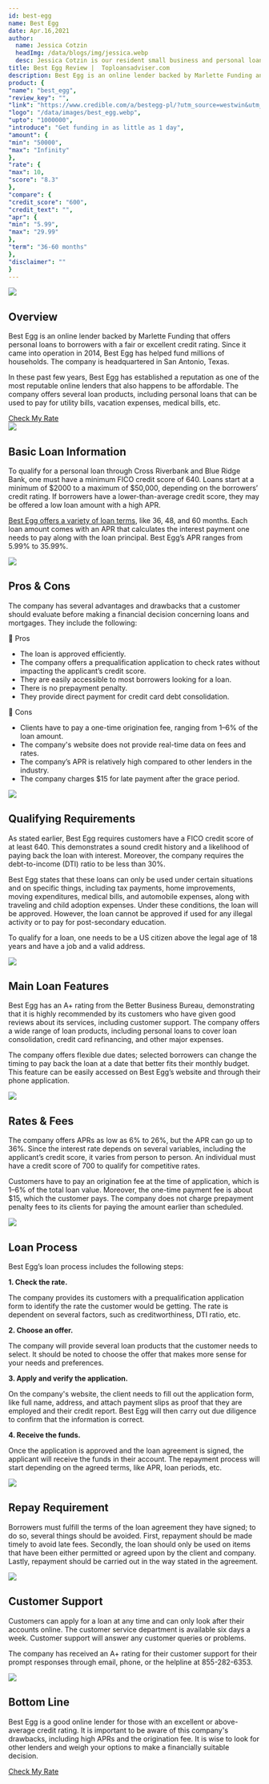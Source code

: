 ```yaml
---
id: best-egg
name: Best Egg
date: Apr.16,2021
author:
  name: Jessica Cotzin
  headImg: /data/blogs/img/jessica.webp
  desc: Jessica Cotzin is our resident small business and personal loans whiz. She is a skilled writer with a bachelor’s in journalism from Florida Atlantic University, providing information to her readers on the loans industry and personal finance.
title: Best Egg Review |  Toploansadviser.com
description: Best Egg is an online lender backed by Marlette Funding and offers personal loans to borrowers with a fair or excellent credit rating. And the company offers several loan products.
product: {
"name": "best_egg",
"review_key": "",
"link": "https://www.credible.com/a/bestegg-pl/?utm_source=westwin&utm_medium=referral&utm_campaign=bestegg_pl",
"logo": "/data/images/best_egg.webp",
"upto": "1000000",
"introduce": "Get funding in as little as 1 day",
"amount": {
"min": "50000",
"max": "Infinity"
},
"rate": {
"max": 10,
"score": "8.3"
},
"compare": {
"credit_score": "600",
"credit_text": "",
"apr": {
"min": "5.99",
"max": "29.99"
},
"term": "36-60 months"
},
"disclaimer": ""
}
---
```


<div class="title-box"><img src="/data/images/r-1.webp"/><h2 class="title">Overview</h2></div>

Best Egg is an online lender backed by Marlette Funding that offers personal loans to borrowers with a fair or excellent credit rating. Since it came into operation in 2014, Best Egg has helped fund millions of households. The company is headquartered in San Antonio, Texas.

In these past few years, Best Egg has established a reputation as one of the most reputable online lenders that also happens to be affordable. The company offers several loan products, including personal loans that can be used to pay for utility bills, vacation expenses, medical bills, etc.


<div class="btn-box"><a href="/redirect/review/best_egg" rel="noopener noreferrer nofollow" target="_blank" class="btn">Check My Rate</a></div>

<div class="title-box"><img src="/data/images/r-2.webp"/><h2 class="title">Basic Loan Information</h2></div>

To qualify for a personal loan through Cross Riverbank and Blue Ridge Bank, one must have a minimum FICO credit score of 640. Loans start at a minimum of $2000 to a maximum of $50,000, depending on the borrowers’ credit rating. If borrowers have a lower-than-average credit score, they may be offered a low loan amount with a high APR.

<a href="/best-emergency-loan" target="_blank" rel="noopener noreferrer">Best Egg offers a variety of loan terms</a>, like 36, 48, and 60 months. Each loan amount comes with an APR that calculates the interest payment one needs to pay along with the loan principal. Best Egg’s APR ranges from 5.99% to 35.99%.


<div class="title-box"><img src="/data/images/r-7.webp" /><h2 class="title">Pros & Cons</h2></div>

The company has several advantages and drawbacks that a customer should evaluate before making a financial decision concerning loans and mortgages. They include the following:


<div class="pros-cons-box">
            <div class="pros">
              <div class="title-box">
                <span class="iconfont">&#xe644;</span>
                <span class="text">Pros</span>
              </div>
              <ul class="list">
                <li>The loan is approved efficiently.</li>
<li>The company offers a prequalification application to check rates without impacting the applicant’s credit score.</li>
<li>They are easily accessible to most borrowers looking for a loan.</li>
<li>There is no prepayment penalty.</li>
<li>They provide direct payment for credit card debt consolidation.</li>
              </ul>
            </div>
            <div class="cons">
              <div class="title-box">
                <span class="iconfont">&#xe60c;</span>
                <span class="text">Cons</span>
              </div>
              <ul class="list">
                                <li>Clients have to pay a one-time origination fee, ranging from 1–6% of the loan amount.</li>
<li>The company's website does not provide real-time data on fees and rates.</li>
<li>The company’s APR is relatively high compared to other lenders in the industry.</li>
<li>The company charges $15 for late payment after the grace period.</li>
              </ul>
            </div>
          </div>

<div class="title-box"><img src="/data/images/r-8.webp"/><h2 class="title">Qualifying Requirements</h2></div>

As stated earlier, Best Egg requires customers have a FICO credit score of at least 640. This demonstrates a sound credit history and a likelihood of paying back the loan with interest. Moreover, the company requires the debt-to-income (DTI) ratio to be less than 30%.

Best Egg states that these loans can only be used under certain situations and on specific things, including tax payments, home improvements, moving expenditures, medical bills, and automobile expenses, along with traveling and child adoption expenses. Under these conditions, the loan will be approved. However, the loan cannot be approved if used for any illegal activity or to pay for post-secondary education.

To qualify for a loan, one needs to be a US citizen above the legal age of 18 years and have a job and a valid address.

<div class="title-box"><img src="/data/images/r-10.webp"/><h2 class="title">Main Loan Features</h2></div>

Best Egg has an A+ rating from the Better Business Bureau, demonstrating that it is highly recommended by its customers who have given good reviews about its services, including customer support. The company offers a wide range of loan products, including personal loans to cover loan consolidation, credit card refinancing, and other major expenses.

The company offers flexible due dates; selected borrowers can change the timing to pay back the loan at a date that better fits their monthly budget. This feature can be easily accessed on Best Egg’s website and through their phone application.


<div class="title-box"><img src="/data/images/r-11.webp"/><h2 class="title">Rates & Fees</h2></div>

The company offers APRs as low as 6% to 26%, but the APR can go up to 36%. Since the interest rate depends on several variables, including the applicant’s credit score, it varies from person to person. An individual must have a credit score of 700 to qualify for competitive rates.

Customers have to pay an origination fee at the time of application, which is 1–6% of the total loan value. Moreover, the one-time payment fee is about $15, which the customer pays. The company does not charge prepayment penalty fees to its clients for paying the amount earlier than scheduled.



<div class="title-box"><img src="/data/images/r-12.webp"/><h2 class="title">Loan Process</h2></div>

Best Egg’s loan process includes the following steps:

**1. Check the rate.**

The company provides its customers with a prequalification application form to identify the rate the customer would be getting. The rate is dependent on several factors, such as creditworthiness, DTI ratio, etc.

**2. Choose an offer.**

The company will provide several loan products that the customer needs to select. It should be noted to choose the offer that makes more sense for your needs and preferences.


**3. Apply and verify the application.**

On the company's website, the client needs to fill out the application form, like full name, address, and attach payment slips as proof that they are employed and their credit report. Best Egg will then carry out due diligence to confirm that the information is correct.

**4. Receive the funds.**

Once the application is approved and the loan agreement is signed, the applicant will receive the funds in their account. The repayment process will start depending on the agreed terms, like APR, loan periods, etc.


<div class="title-box"><img src="/data/images/r-13.webp" /><h2 class="title">Repay Requirement</h2></div>


Borrowers must fulfill the terms of the loan agreement they have signed; to do so, several things should be avoided. First, repayment should be made timely to avoid late fees. Secondly, the loan should only be used on items that have been either permitted or agreed upon by the client and company. Lastly, repayment should be carried out in the way stated in the agreement.

<div class="title-box"><img src="/data/images/r-13.webp" /><h2 class="title">Customer Support</h2></div>

Customers can apply for a loan at any time and can only look after their accounts online. The customer service department is available six days a week. Customer support will answer any customer queries or problems.

The company has received an A+ rating for their customer support for their prompt responses through email, phone, or the helpline at 855-282-6353.


<div class="title-box"><img src="/data/images/r-14.svg"/><h2 class="title">Bottom Line</h2></div>

Best Egg is a good online lender for those with an excellent or above-average credit rating. It is important to be aware of this company's drawbacks, including high APRs and the origination fee. It is wise to look for other lenders and weigh your options to make a financially suitable decision.


<div class="btn-box"><a href="/redirect/review/best_egg" rel="noopener noreferrer nofollow" target="_blank" class="btn">Check My Rate</a></div>
